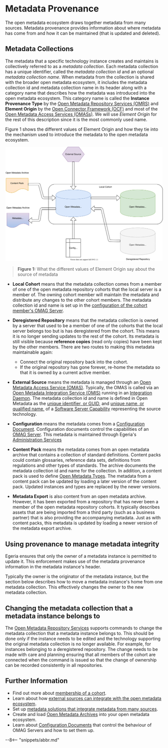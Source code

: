 <!-- SPDX-License-Identifier: CC-BY-4.0 -->
<!-- Copyright Contributors to the ODPi Egeria project 2020. -->

# Metadata Provenance

The open metadata ecosystem draws together metadata from many sources. Metadata provenance provides information about where metadata has come from and how it can be maintained (that is updated and deleted).

## Metadata Collections

The metadata that a specific technology instance creates and maintains is collectively referred to as a *metadata collection*.  Each metadata collection has a unique identifier, called the *metadata collection id* and an optional *metadata collection name*. When metadata from the collection is shared with the broader open metadata ecosystem, it includes the metadata collection id and metadata collection name in its header along with a category name that describes how the metadata was introduced into the open metadata ecosystem. This category name is called the **Instance Provenance Type** by the [Open Metadata Repository Services (OMRS)](/services/omrs) and **Element Origin** by the [Open Connector Framework (OCF)](/frameworks/ocf/overview) and most of the [Open Metadata Access Services (OMASs)](/services/omas).  We will use *Element Origin* for the rest of this description since it is the most commonly used name.

Figure 1 shows the different values of Element Origin and how they tie into the mechanism used to introduce the metadata to the open metadata ecosystem.

![Figure 1](metadata-provenance-diagram.svg)
> **Figure 1:** What the different values of Element Origin say about the source of metadata

* **Local Cohort** means that the metadata collection comes from a member of one of the open metadata repository cohorts that the local server is a member of.  The owning cohort member will maintain the metadata and distribute any changes to the other cohort members. The metadata collection id and name is set up in the [configuration of the cohort member's OMAG Server](/concepts/metadata-collection-id).
  
* **Deregistered Repository** means that the metadata collection is owned by a server that used to be a member of one of the cohorts that the local server belongs too but is has deregistered from the cohort.  This means it is no longer sending updates to the rest of the cohort.  Its metadata is still visible because **reference copies** (read only copies) have been kept by the other members. There are two routes to making this metadata maintainable again:
     * Connect the original repository back into the cohort.
     * If the original repository has gone forever, re-home the metadata so that it is owned by a current active member.
       
* **External Source** means the metadata is managed through an [Open Metadata Access Service (OMAS)](/services/omas). Typically, the OMAS is called via an [Open Metadata Integration Service (OMIS)](/services/omis) running in an [Integration Daemon](/concepts/integration-daemon).  The metadata collection id and name is defined in Open Metadata as the [unique identifier, or GUID,](/concepts/guid) and [unique name, or qualified name,](/concepts/referenceable) of a [Software Server Capability](/concepts/software-server-capability) representing the source technology.
  
* **Configuration** means the metadata comes from a [Configuration Document](/concepts/configuration-document).  Configuration documents control the capabilities of an [OMAG Server](/concepts/omag-server).
  This metadata is maintained through Egeria's [Administration Services](/guides/admin/overview)
  
* **Content Pack** means the metadata comes from an open metadata archive that contains a collection of standard
  definitions.  Content packs could contain glossaries, reference data sets, definitions from regulations and
  other types of standards. The archive documents the metadata collection id and name for the collection.
  In addition, a content pack is used to define [Open Metadata Types](/types).
  The metadata from a content pack can be updated by loading a later version of the content pack.
  Updated instances and types are replaced by the newer versions.
  
* **Metadata Export** is also content from an open metadata archive.  However, it has been exported from a
  repository that has never been a member of the open metadata repository cohorts.  It typically describes
  assets that are being imported from a third party (such as a business partner) that is also providing the
  accompanying metadata. 
  Just as with content packs, this metadata is updated by loading a newer version of the metadata export archive.


## Using provenance to manage metadata integrity

Egeria ensures that only the owner of a metadata instance is permitted to update it.
This enforcement makes use of the metadata provenance information in the metadata instance's
header.

Typically the owner is the originator of the metadata instance, but the section below describes how to move a metadata instance's home from
one metadata collection.  This effectively changes the owner to the new metadata collection.

## Changing the metadata collection that a metadata instance belongs to

The [Open Metadata Repository Services](/services/omrs)
supports commands to change the metadata collection that a metadata instance belongs to.  This should be done
only if the instance needs to be edited and the technology supporting the original metadata collection is no longer
available. For example, for instances belonging to a deregistered repository.  The change needs to be made with care
and planning ensuring that all members of the cohort are connected when the command is issued so that the change of
ownership can be recorded consistently in all repositories.
  
## Further Information

* Find out more about [membership of a cohort](/concepts/cohort-member).
* Learn about how [external sources can integrate with the open metadata ecosystem](/concepts/integration-daemon).
* Set up [metadata solutions that integrate metadata from many sources](/patterns/metadata-exchange/overview).
* Create and load [Open Metadata Archives](/concepts/open-metadata-archives) into your open metadata ecosystem.
* Learn about [Configuration Documents](/concepts/configuration-document) that control the behaviour of OMAG Servers
  and how to set them up.

--8<-- "snippets/abbr.md"